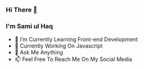 ### Hi There 👋
### I'm Sami ul Haq

- 🌱 I’m Currently Learning Front-end Development
- 🔭 Currently Working On Javascript
- 💬 Ask Me Anything
- 📫 Feel Free To Reach Me On My Social Media

<!--
Here are some ideas to get you started:

- 👯 I’m looking to collaborate on ...
- 😄 Pronouns: ...
- ⚡ Fun fact: ...
- 🤔 I’m looking for help with ...

-->
